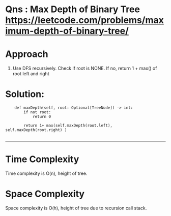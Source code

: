 # Qns : Max Depth of Binary Tree https://leetcode.com/problems/maximum-depth-of-binary-tree/

# Approach
1) Use DFS recursively. Check if root is NONE. If no, return 1 + max() of root left and right

# Solution:
```
    def maxDepth(self, root: Optional[TreeNode]) -> int:
        if not root:
            return 0

        return 1+ max(self.maxDepth(root.left), self.maxDepth(root.right) )
        
```
---

# Time Complexity
Time complexity is O(n), height of tree.

# Space Complexity
Space complexity is O(h), height of tree due to recursion call stack.